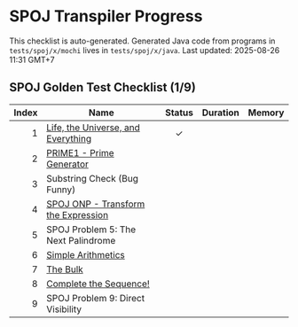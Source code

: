 # SPOJ Transpiler Progress

This checklist is auto-generated.
Generated Java code from programs in `tests/spoj/x/mochi` lives in `tests/spoj/x/java`.
Last updated: 2025-08-26 11:31 GMT+7

## SPOJ Golden Test Checklist (1/9)
| Index | Name | Status | Duration | Memory |
|------:|------|:-----:|---------:|-------:|
| 1 | [Life, the Universe, and Everything](https://www.spoj.com/problems/TEST) | ✓ |  |  |
| 2 | [PRIME1 - Prime Generator](https://www.spoj.com/problems/PRIME1) |   |  |  |
| 3 | Substring Check (Bug Funny) |   |  |  |
| 4 | [SPOJ ONP - Transform the Expression](https://www.spoj.com/problems/ONP/) |   |  |  |
| 5 | SPOJ Problem 5: The Next Palindrome |   |  |  |
| 6 | [Simple Arithmetics](https://www.spoj.com/problems/ARITH) |   |  |  |
| 7 | [The Bulk](https://www.spoj.com/problems/BULK/) |   |  |  |
| 8 | [Complete the Sequence!](https://www.spoj.com/problems/CMPLS) |   |  |  |
| 9 | SPOJ Problem 9: Direct Visibility |   |  |  |
